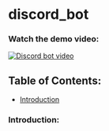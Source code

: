 # discord_bot
### Watch the demo video:
[![Discord bot video](https://img.youtube.com/vi/wCGPLVia_lw/0.jpg)](https://www.youtube.com/watch?v=wCGPLVia_lw&ab_channel=MostafaElaskary)

## Table of Contents:
- [Introduction](#introduction)
### Introduction: <a name="introduction"></a>
